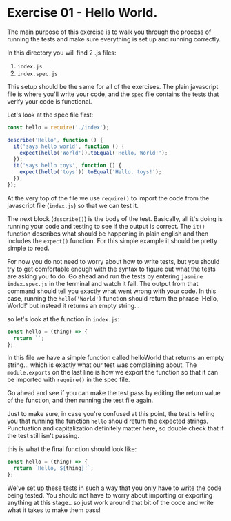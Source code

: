 # Exercise 01 - Hello World.

The main purpose of this exercise is to walk you through the process of running the tests and make sure everything is set up and running correctly.

In this directory you will find 2 .js files:
  1. `index.js`
  2. `index.spec.js`

This setup should be the same for all of the exercises.  The plain javascript file is where you'll write your code, and the `spec` file contains the tests that verify your code is functional.

Let's look at the spec file first:
```javascript
const hello = require('./index');

describe('Hello', function () {
  it('says hello world', function () {
    expect(hello('World')).toEqual('Hello, World!');
  });
  it('says hello toys', function () {
    expect(hello('toys')).toEqual('Hello, toys!');
  });
});

```
At the very top of the file we use `require()` to import the code from the javascript file (`index.js`) so that we can test it.

The next block (`describe()`) is the body of the test.  Basically, all it's doing is running your code and testing to see if the output is correct.  The `it()` function describes what should be happening in plain english and then includes the `expect()` function.  For this simple example it should be pretty simple to read.

For now you do not need to worry about how to write tests, but you should try to get comfortable enough with the syntax to figure out what the tests are asking you to do.  Go ahead and run the tests by entering `jasmine index.spec.js` in the terminal and watch it fail.  The output from that command should tell you exactly what went wrong with your code.  In this case, running the `hello('World')` function should return the phrase 'Hello, World!' but instead it returns an empty string...

so let's look at the function in `index.js`:
```javascript
const hello = (thing) => {
  return ``;
};
```
In this file we have a simple function called helloWorld that returns an empty string... which is exactly what our test was complaining about.  The `module.exports` on the last line is how we export the function so that it can be imported with `require()` in the spec file.

Go ahead and see if you can make the test pass by editing the return value of the function, and then running the test file again.

Just to make sure, in case you're confused at this point, the test is telling you that running the function `hello` should return the expected strings.  Punctuation and capitalization definitely matter here, so double check that if the test still isn't passing.

this is what the final function should look like:
```javascript
const hello = (thing) => {
  return `Hello, ${thing}!`;
};
```

We've set up these tests in such a way that you only have to write the code being tested.  You should not have to worry about importing or exporting anything at this stage.. so just work around that bit of the code and write what it takes to make them pass!
